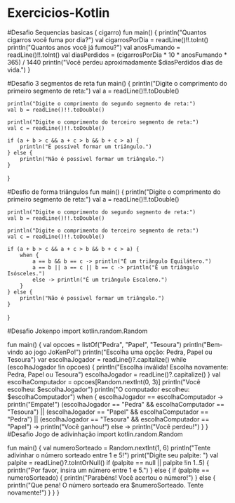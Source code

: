 # Exercicios-Kotlin
#Desafio Sequencias basicas ( cigarro)
fun main() {
    println("Quantos cigarros você fuma por dia?")
    val cigarrosPorDia = readLine()!!.toInt()
    println("Quantos anos você já fumou?")
    val anosFumando = readLine()!!.toInt()
    val diasPerdidos = (cigarrosPorDia * 10 * anosFumando * 365) / 1440
    println("Você perdeu aproximadamente $diasPerdidos dias de vida.")
}

#Desafio 3 segmentos de reta
fun main() {
    println("Digite o comprimento do primeiro segmento de reta:")
    val a = readLine()!!.toDouble()

    println("Digite o comprimento do segundo segmento de reta:")
    val b = readLine()!!.toDouble()

    println("Digite o comprimento do terceiro segmento de reta:")
    val c = readLine()!!.toDouble()

    if (a + b > c && a + c > b && b + c > a) {
        println("É possível formar um triângulo.")
    } else {
        println("Não é possível formar um triângulo.")
    }
}

#Desfio de forma triângulos
fun main() {
    println("Digite o comprimento do primeiro segmento de reta:")
    val a = readLine()!!.toDouble()

    println("Digite o comprimento do segundo segmento de reta:")
    val b = readLine()!!.toDouble()

    println("Digite o comprimento do terceiro segmento de reta:")
    val c = readLine()!!.toDouble()

    if (a + b > c && a + c > b && b + c > a) {
        when {
            a == b && b == c -> println("É um triângulo Equilátero.")
            a == b || a == c || b == c -> println("É um triângulo Isósceles.")
            else -> println("É um triângulo Escaleno.")
        }
    } else {
        println("Não é possível formar um triângulo.")
    }
}

#Desafio Jokenpo
import kotlin.random.Random

fun main() {
    val opcoes = listOf("Pedra", "Papel", "Tesoura")
    println("Bem-vindo ao jogo JoKenPo!")
    println("Escolha uma opção: Pedra, Papel ou Tesoura")
    var escolhaJogador = readLine()?.capitalize()
    while (escolhaJogador !in opcoes) {
        println("Escolha inválida! Escolha novamente: Pedra, Papel ou Tesoura")
        escolhaJogador = readLine()?.capitalize()
    }
    val escolhaComputador = opcoes[Random.nextInt(0, 3)]
    println("Você escolheu: $escolhaJogador")
    println("O computador escolheu: $escolhaComputador")
    when {
        escolhaJogador == escolhaComputador -> println("Empate!")
        (escolhaJogador == "Pedra" && escolhaComputador == "Tesoura") ||
        (escolhaJogador == "Papel" && escolhaComputador == "Pedra") ||
        (escolhaJogador == "Tesoura" && escolhaComputador == "Papel") -> println("Você ganhou!")
        else -> println("Você perdeu!")
    }
}
#Desafio Jogo de adivinhação
import kotlin.random.Random

fun main() {
    val numeroSorteado = Random.nextInt(1, 6)
    println("Tente adivinhar o número sorteado entre 1 e 5!")
    print("Digite seu palpite: ")
    val palpite = readLine()?.toIntOrNull()
    if (palpite == null || palpite !in 1..5) {
        println("Por favor, insira um número entre 1 e 5.")
    } else {
        if (palpite == numeroSorteado) {
            println("Parabéns! Você acertou o número!")
        } else {
            println("Que pena! O número sorteado era $numeroSorteado. Tente novamente!")
        }
    }
}
